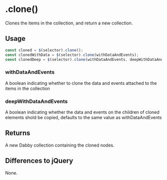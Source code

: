# .clone()

Clones the items in the collection, and return a new collection.

## Usage

```javascript
const cloned = $(selector).clone();
const clonedWithData = $(selector).clone(withDataAndEvents);
const clonedDeep = $(selector).clone(withDataAndEvents, deepWithDataAndEvents);
```

### withDataAndEvents

A boolean indicating whether to clone the data and events attached to the items in the collection

### deepWithDataAndEvents

A boolean indicating whether the data and events on the children of cloned elements shold be copied, defaults to the same value as withDataAndEvents

## Returns

A new Dabby collection containing the cloned nodes.

## Differences to jQuery

None.